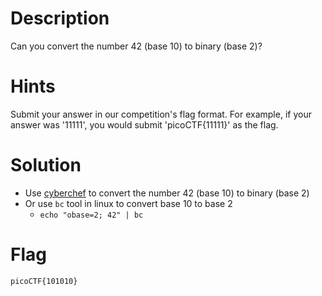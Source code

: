 # Description

Can you convert the number 42 (base 10) to binary (base 2)? 

# Hints

Submit your answer in our competition's flag format. For example, if your answer was '11111', you would submit 'picoCTF{11111}' as the flag.

# Solution

- Use [cyberchef](https://gchq.github.io/CyberChef/) to convert the number 42 (base 10) to binary (base 2)
- Or use `bc` tool in linux to convert base 10 to base 2 
  - `echo "obase=2; 42" | bc`

# Flag

 `picoCTF{101010}`